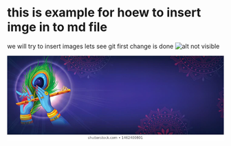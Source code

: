 # this is example for hoew to insert imge in to md file
we will try to insert images
lets see 
git
first change is done
![alt not visible](https://www.google.com/url?sa=i&url=https%3A%2F%2Fenhance42.com%2F&psig=AOvVaw3in-Jm1Ntvr79Xyod1IQWt&ust=1609206560513000&source=images&cd=vfe&ved=0CAIQjRxqFwoTCJi2krvH7-0CFQAAAAAdAAAAABAD)

![alt hi](image.jpg)

